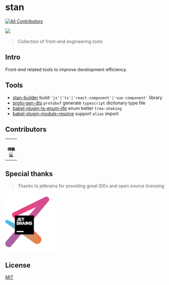 # stan
<!-- ALL-CONTRIBUTORS-BADGE:START - Do not remove or modify this section -->
[![All Contributors](https://img.shields.io/badge/all_contributors-1-orange.svg?style=flat-square)](#contributors-)
<!-- ALL-CONTRIBUTORS-BADGE:END -->

[![](https://img.shields.io/npm/dt/stan-builder.svg?style=flat-square)](https://www.npmjs.com/package/stan-builder)

> Collection of front-end engineering tools

## Intro

Front-end related tools to improve development efficiency.

## Tools

- [stan-builder](./packages/stan-builder/README.md) build `'js'|'ts'|'react-component'|'vue-component'` library
- [proto-gen-dts](./packages/proto-gen-dts/README.md) `protobuf` generate `typescript` dictionary type file
- [babel-plugin-ts-enum-iife](./packages/babel-plugin-ts-enum-iife/README.md) enum better `tree-shaking`
- [babel-plugin-module-resolve](./packages/babel-plugin-module-resolve/README.md) support `alias` import

## Contributors

<!-- ALL-CONTRIBUTORS-LIST:START - Do not remove or modify this section -->
<!-- prettier-ignore-start -->
<!-- markdownlint-disable -->
<table>
  <tr>
    <td align="center"><a href="https://github.com/fupengl"><img src="https://avatars.githubusercontent.com/u/20211964?v=4?s=100" width="100px;" alt=""/><br /><sub><b>傅鹏</b></sub></a><br /><a href="https://github.com/planjs/stan/commits?author=fupengl" title="Code">💻</a></td>
  </tr>
</table>

<!-- markdownlint-restore -->
<!-- prettier-ignore-end -->

<!-- ALL-CONTRIBUTORS-LIST:END -->


## Special thanks
> Thanks to jetbrains for providing great IDEs and open source licensing

[<img src="docs/assets/jetbrains-variant.png" alt="ad_anim_none.gif" width="160">](https://www.jetbrains.com/)

## License

[MIT](LICENSE)
